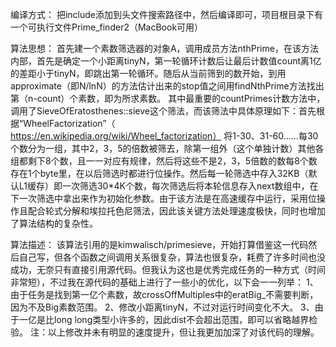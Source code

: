 编译方式：
	把include添加到头文件搜索路径中，然后编译即可，项目根目录下有一个可执行文件Prime_finder2（MacBook可用）

算法思想：
	首先建一个素数筛选器的对象A，调用成员方法nthPrime，在该方法内部，首先是确定一个小距离tinyN，第一轮循环计数后让最后计数值count离1亿的差距小于tinyN，即跳出第一轮循环。随后从当前筛到的数开始，到用approximate（即N/lnN）的方法估计出来的stop值之间用findNthPrime方法找出第（n-count）个素数，即为所求素数。
	其中最重要的countPrimes计数方法中，调用了SieveOfEratosthenes::sieve这个筛法，而该筛法中具体原理如下：首先根据“WheelFactorization”（https://en.wikipedia.org/wiki/Wheel_factorization） 将1-30、31-60……每30个数分为一组，其中2，3，5的倍数被筛去，除第一组外（这个单独计数）其他各组都剩下8个数，且一一对应有规律，然后将这些不是2，3，5倍数的数每8个数存在1个byte里，在以后筛选时都进行位操作。然后每一轮筛选中存入32KB（默认L1缓存）即一次筛选30*4K个数，每次筛选后将本轮信息存入next数组中，在下一次筛选中拿出来作为初始化参数。由于该方法是在高速缓存中运行，采用位操作且配合轮式分解和埃拉托色尼筛法，因此该关键方法处理速度极快，同时也增加了算法结构的复杂性。

算法描述：
	该算法引用的是kimwalisch/primesieve，开始打算借鉴这一代码然后自己写，但各个函数之间调用关系很复杂，算法也很复杂，耗费了许多时间也没成功，无奈只有直接引用源代码。但我认为这也是优秀完成任务的一种方式（时间非常短），不过我在源代码的基础上进行了一些小的优化，以下会一一列举：
1、由于任务是找到第一亿个素数，故crossOffMultiples中的eratBig_不需要判断，因为不及Big素数范围。
2、修改小距离tinyN，不过对运行时间变化不大。
3、由于一亿是比long long类型小许多的，因此dist不会超出范围，即可以省略越界检验。
注：以上修改并未有明显的速度提升，但让我更加加深了对该代码的理解。

